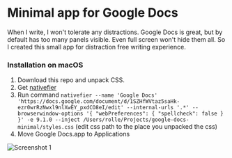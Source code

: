 # Minimal app for Google Docs

When I write, I won't tolerate any distractions. Google Docs is great, but by default has too many panels visible. Even full screen won't hide them all. So I created this small app for distraction free writing experience.

### Installation on macOS

1. Download this repo and unpack CSS.
2. Get [nativefier](https://github.com/jiahaog/nativefier/)
3. Run command `nativefier --name 'Google Docs' 'https://docs.google.com/document/d/1SZHfWVtaz5saHk-ezr0wrRzNwxl9nlXwEY_pxdCO8eI/edit' --internal-urls '.*' --browserwindow-options '{ "webPreferences": { "spellcheck": false } }' -e 9.1.0 --inject /Users/rolle/Projects/google-docs-minimal/styles.css` (edit css path to the place you unpacked the css)
4. Move Google Docs.app to Applications

![Screenshot 1](https://i.imgur.com/ex1D3RQ.png "Screenshot")
